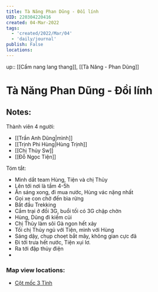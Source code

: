 ```yaml
---
title: Tà Năng Phan Dũng - Đồi lính
UID: 220304220416
created: 04-Mar-2022
tags:
  - 'created/2022/Mar/04'
  - 'daily/journal'
publish: False
locations: 
---
```

up:: [[Cẩm nang lang thang]], [[Tà Năng - Phan Dũng]]

# Tà Năng Phan Dũng - Đồi lính

## Notes:
Thành viên 4 người:
- [[Trần Anh Dũng|mình]]
- [[Trịnh Phi Hùng|Hùng Trịnh]]
- [[Chị Thủy Sw]]
- [[Đỗ Ngọc Tiện]]

Tóm tắt:

- Mình dắt team Hùng, Tiện và chị Thủy
- Lên tới nơi là tầm 4-5h
- Ăn sáng xong, đi mua nước, Hùng vác nặng nhất
- Gọi xe con chở đến bìa rừng
- Bắt đầu Trekking
- Cắm trại ở đồi 3G, buổi tối có 3G chập chờn
- Hùng, Dũng đi kiếm củi
- Chị Thủy làm sôi Gà ngon hết xảy
- Tối chị Thủy ngủ với Tiện, mình với Hùng
- Sáng dậy, chụp choẹt bắt mây, không gian cực đã
- Đi tới trưa hết nước, Tiện xụi lơ.
- Ra tới đập thủy điện
- 
### Map view locations:
- [Cột mốc 3 Tỉnh](geo:11.555527242523125,108.5819710509293)